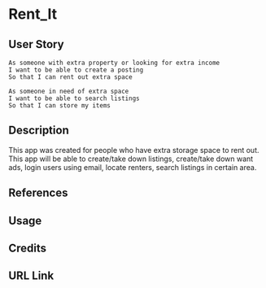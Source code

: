 # Rent_It

## User Story

```
As someone with extra property or looking for extra income
I want to be able to create a posting
So that I can rent out extra space

As someone in need of extra space
I want to be able to search listings
So that I can store my items
```

## Description

This app was created for people who have extra storage space to rent out. This app will be able to create/take down listings, create/take down want ads, login users using email, locate renters, search listings in certain area.

## References

## Usage

## Credits

## URL Link
